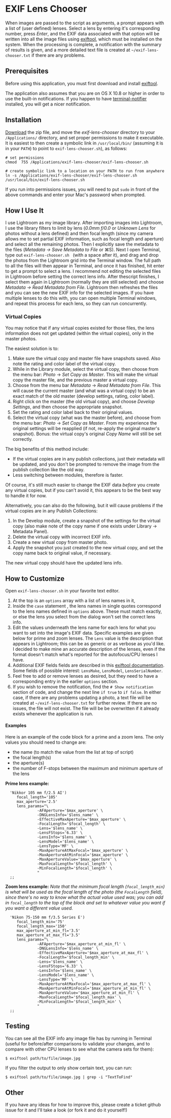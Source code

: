 # EXIF Lens Chooser

When images are passed to the script as arguments, a prompt appears with a list of (user defined) lenses.  Select a lens by entering it's corresponding number, press *Enter*, and the EXIF data associated with that option will be written into all the image files using [exiftool](http://www.sno.phy.queensu.ca/~phil/exiftool/index.html), which must be installed on the system.  When the processing is complete, a notification with the summary of results is given, and a more detailed text file is created at `~/exif-lens-chooser.txt` if there are any problems.


## Prerequisites

Before using this application, you must first download and install [exiftool](http://www.sno.phy.queensu.ca/~phil/exiftool/index.html).

The application also assumes that you are on OS X 10.8 or higher in order to use the built-in notifications.  If you happen to have [terminal-notifier](https://github.com/alloy/terminal-notifier) installed, you will get a nicer notification.

## Installation

[Download](https://github.com/brianbillman/exif-lens-chooser/zipball/master) the zip file, and move the *exif-lens-chooser* directory to your `/Applications/` directory, and set proper permissions to make it executable.  It is easiest to then create a symbolic link in `/usr/local/bin/` (assuming it is in your `PATH`) to point to `exif-lens-chooser.sh`), as follows:

```
# set permissions
chmod  755 /Applications/exif-lens-chooser/exif-lens-chooser.sh

# create symbolic link to a location on your PATH to run from anywhere
ln -s /Applications/exif-lens-chooser/exif-lens-chooser.sh /usr/local/bin/exif-lens-chooser.sh
```

If you run into permissions issues, you will need to put `sudo` in front of the above commands and enter your Mac's password when prompted.

## How I Use It

I use Lightroom as my image library.  After importing images into Lightroom, I use the library filters to limit by lens (*0.0mm f/0.0* or *Unknown Lens* for photos without a lens defined) and then focal length (since my camera allows me to set partial EXIF information, such as focal length and aperture) and select all the remaining photos.  Then I explicitly save the metadata to the files (*Metadata → Save Metadata to File* or ⌘S).  Next I open Terminal, type out `exif-lens-chooser.sh ` (with a space after it), and drag and drop the photos from the Lightroom grid into the Terminal window.  The full path to all the files will then appear in Terminal, and once it has finished, hit enter to get a prompt to select a lens.  I recommend not editing the selected files in Lightroom before setting the correct lens info.  After thescript finishes, I select them again in Lightroom (normally they are still selected) and choose *Metadata → Read Metadata from File*.  Lightroom then refreshes the files and you can see the new EXIF info for the selected images.  If you have multiple lenses to do this with, you can open multiple Terminal windows, and repeat this process for each lens, so they can run concurrently.

### Virtual Copies

You may notice that if any virtual copies existed for those files, the lens information does not get updated (within the virtual copies), only in the master photos.

The easiest solution is to:

1. Make sure the virtual copy and master file have snapshots saved.  Also note the rating and color label of the virtual copy.
1. While in the Library module, select the virtual copy, then choose from the menu bar: *Photo* → *Set Copy as Master*.  This will make the virtual copy the master file, and the previous master a virtual copy.
1. Choose from the menu bar *Metadata* → *Read Metadata from File*.  This will cause the current master (and what was a virtual copy) to be an exact match of the old master (develop settings, rating, color label).
1. Right click on the master (the old virtual copy), and choose *Develop Settings*, and then choose the appropriate snapshot.
1. Set the rating and color label back to their original values.
1. Select the virtual copy (what was the master before), and choose from the menu bar: *Photo* → *Set Copy as Master*.  From my experience the original settings will be reapplied (if not, re-apply the original master's snapshot).  Bonus: the virtual copy's original *Copy Name* will still be set correctly.

The big benefits of this method include:

* If the virtual copies are in any publish collections, just their metadata will be updated, and you don't be prompted to remove the image from the publish collection like the old way.
* Less switching between modules, therefore is faster.

Of course, it's still much easier to change the EXIF data *before* you create any virtual copies, but if you can't avoid it, this appears to be the best way to handle it for now.


Alternatively, you can also do the following, but it will cause problems if the virtual copies are in any Publish Collections:

1. In the Develop module, create a snapshot of the settings for the virtual copy (also make note of the copy name if one exists under Library → Metadata Panel).
1. Delete the virtual copy with incorrect EXIF info.
1. Create a new virtual copy from master photo.
1. Apply the snapshot you just created to the new virtual copy, and set the copy name back to original value, if necessary.

The new virtual copy should have the updated lens info.


## How to Customize

Open `exif-lens-chooser.sh` in your favorite text editor.

 1. At the top is an `options` array with a list of lens names in it,
 2. Inside the `case` statement , the lens names in single quotes correspond to the lens names defined in `options` above.  These must match exactly, or else the lens you select from the dialog won't set the correct lens info.
 3. Edit the values underneath the lens name for each lens for what you want to set into the image's EXIF data.  Specific examples are given below for prime and zoom lenses.  The `Lens` value is the description that appears in Lightroom; this can be as generic or as verbose as you'd like.  I decided to make mine an accurate description of the lenses, even if the format doesn't match what's reported for the autofocus/CPU lenses I have.
 4. Additional EXIF fields fields are described in this [exiftool documentation](http://www.sno.phy.queensu.ca/~phil/exiftool/TagNames/EXIF.html).  Some fields of possible interest: `LensMake`, `LensModel`, `LensSerialNumber`.
 5. Feel free to add or remove lenses as desired, but they need to have a corresponding entry in the earlier `options` section.
 6. If you wish to remove the notification, find the `# Show notification` section of code, and change the next line `if true` to `if false`.  In either case, if there are any problems updating a photo, a text file will be created at `~/exif-lens-chooser.txt` for further review.  If there are no issues, the file will not exist.  The file will be be overwritten if it already exists whenever the application is run.

#### Examples

Here is an example of the code block for a prime and a zoom lens.  The only values you should need to change are:

* the name (to match the value from the list at top of script)
* the focal length(s)
* the aperture(s)
* the number of F-stops between the maximum and minimum aperture of the lens

**Prime lens example:**

      'Nikkor 105 mm f/2.5 AI')
         focal_length='105'
         max_aperture='2.5'
         lens_params="\
                  -AFAperture='$max_aperture' \
                  -DNGLensInfo='$lens_name' \
                  -EffectiveMaxAperture='$max_aperture' \
                  -FocalLength='$focal_length' \
                  -Lens='$lens_name' \
                  -LensFStops='6.33' \
                  -LensInfo='$lens_name' \
                  -LensModel='$lens_name' \
                  -LensType='MF' \
                  -MaxApertureAtMaxFocal='$max_aperture' \
                  -MaxApertureAtMinFocal='$max_aperture' \
                  -MaxApertureValue='$max_aperture' \
                  -MaxFocalLength='$focal_length' \
                  -MinFocalLength='$focal_length' \
                  "
      ;;

**Zoom lens example:**
*Note that the minimum focal length (`focal_length_min`) is what will be used as the focal length of the photo (the `FocalLength` field), since there's no way to know what the actual value used was; you can add in `focal_length` to the top of the block and set to whatever value you want if you want a different value used.*

      'Nikon 75-150 mm f/3.5 Series E')
         focal_length_min='75'
         focal_length_max='150'
         max_aperture_at_min_fl='3.5'
         max_aperture_at_max_fl='3.5'
         lens_params="\
                  -AFAperture='$max_aperture_at_min_fl' \
                  -DNGLensInfo='$lens_name' \
                  -EffectiveMaxAperture='$max_aperture_at_max_fl' \
                  -FocalLength='$focal_length_min' \
                  -Lens='$lens_name' \
                  -LensFStops='6.33' \
                  -LensInfo='$lens_name' \
                  -LensModel='$lens_name' \
                  -LensType='MF' \
                  -MaxApertureAtMaxFocal='$max_aperture_at_max_fl' \
                  -MaxApertureAtMinFocal='$max_aperture_at_min_fl' \
                  -MaxApertureValue='$max_aperture_at_min_fl' \
                  -MaxFocalLength='$focal_length_max' \
                  -MinFocalLength='$focal_length_min' \
                  "
      ;;

## Testing

You can see all the EXIF info any image file has by running in Terminal (useful for before/after comparisons to validate your changes, and to compare with other CPU lenses to see what the camera sets for them):

```
$ exiftool path/to/file/image.jpg
```

If you filter the output to only show certain text, you can run:

```
$ exiftool path/to/file/image.jpg | grep -i "TextToFind"
```

## Other

If you have any ideas for how to improve this, please create a ticket github issue for it and I'll take a look (or fork it and do it yourself!)

